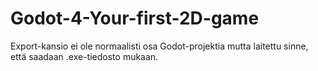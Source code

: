 # Godot-4-Your-first-2D-game


Export-kansio ei ole normaalisti osa Godot-projektia mutta laitettu sinne, että saadaan .exe-tiedosto mukaan.
